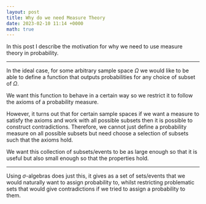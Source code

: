 ```yaml
---
layout: post
title: Why do we need Measure Theory
date: 2023-02-10 11:14 +0000
math: true
---
```


In this post I describe the motivation for why we need to use measure theory in probability.

***

In the ideal case, for some arbitrary sample space $\Omega$ we would like to be able to define a function that outputs probabilities for any choice of subset of $\Omega$. 

We want this function to behave in a certain way so we restrict it to follow the axioms of a probability measure.

However, it turns out that for certain sample spaces if we want a measure to satisfy the axioms and work with all possible subsets then it is possible to construct contradictions. Therefore, we cannot just define a probability measure on all possible subsets but need choose a selection of subsets such that the axioms hold.

We want this collection of subsets/events to be as large enough so that it is useful but also small enough so that the properties hold.

***

Using $\sigma$-algebras does just this, it gives as a set of sets/events that we would naturally want to assign probability to, whilst restricting problematic sets that would give contradictions if we tried to assign a probability to them.